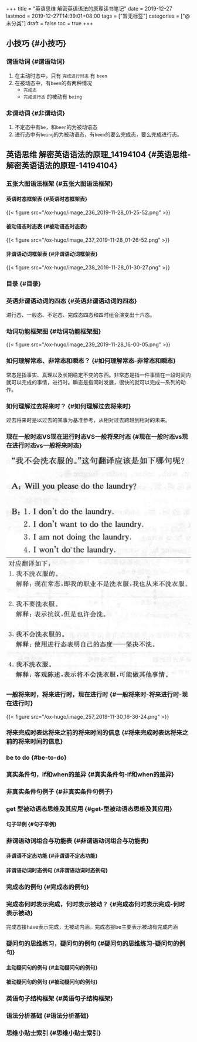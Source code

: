 +++
title = "英语思维 解密英语语法的原理读书笔记"
date = 2019-12-27
lastmod = 2019-12-27T14:39:01+08:00
tags = ["暂无标签"]
categories = ["@未分类"]
draft = false
toc = true
+++

## 小技巧 {#小技巧}


### 谓语动词 {#谓语动词}

1.  在主动时态中，只有 `完成进行时态` 有 `been`
2.  在被动态中，有`been`的有两种情况
    -   `完成态`
    -   `完成进行态` 的被动有 `being`


### 非谓动词 {#非谓动词}

1.  不定态中有`be`，和`been`的为被动语态
2.  进行态中有`being`的为被动语态，有`been`的要么完成态，要么完成进行态。


## 英语思维  解密英语语法的原理\_14194104 {#英语思维-解密英语语法的原理-14194104}


### 五张大图语法框架 {#五张大图语法框架}


#### 英语时态框架表 {#英语时态框架表}

{{< figure src="/ox-hugo/image_236_2019-11-28_01-25-52.png" >}}


#### 被动语态时态表 {#被动语态时态表}

{{< figure src="/ox-hugo/image_237_2019-11-28_01-26-52.png" >}}


#### 非谓语动词框架表 {#非谓语动词框架表}

{{< figure src="/ox-hugo/image_238_2019-11-28_01-30-27.png" >}}


### 目录 {#目录}


### 英语非谓语动词的四态 {#英语非谓语动词的四态}

进行态、一般态、不定态、完成态四态和四时组合演变出十六态。


### 动词功能框架图 {#动词功能框架图}

{{< figure src="/ox-hugo/image_239_2019-11-28_16-00-05.png" >}}


### 如何理解常态、非常态和瞬态？ {#如何理解常态-非常态和瞬态}

常态是指事实、真理以及长期稳定不变的东西。非常态是指一件事情在一段时间内就可以完成的事情，进行时。瞬态是指同时发展，很快的就可以完成一系列的动作。


### 如何理解过去将来时？ {#如何理解过去将来时}

过去将来时是以过去的某事为基准参考，从相对过去跨越到相对的未来。


### 现在一般时态VS现在进行时态VS一般将来时态 {#现在一般时态vs现在进行时态vs一般将来时态}

![](/ox-hugo/image_255_2019-11-30_16-31-04.png)
![](/ox-hugo/image_256_2019-11-30_16-31-21.png)


### 一般将来时，将来进行时，现在进行时 {#一般将来时-将来进行时-现在进行时}

{{< figure src="/ox-hugo/image_257_2019-11-30_16-36-24.png" >}}


### 将来完成时表达将来之前的将来时间的信息 {#将来完成时表达将来之前的将来时间的信息}


### be to do {#be-to-do}


### 真实条件句，if和when的差异 {#真实条件句-if和when的差异}


### 非真实条件句例子 {#非真实条件句例子}


### get 型被动语态思维及其应用 {#get-型被动语态思维及其应用}


#### 句子举例 {#句子举例}


### 非谓语动词组合与功能表 {#非谓语动词组合与功能表}


#### 非谓语不定态功能 {#非谓语不定态功能}


#### 非谓语动词时态例句 {#非谓语动词时态例句}


### 完成态的例句 {#完成态的例句}


### 完成态何时表示完成，何时表示被动？ {#完成态何时表示完成-何时表示被动}

完成态接have表示完成，无被动内涵。完成态接be主要表示被动有完成内涵


### 疑问句的思维练习，疑问句的例句 {#疑问句的思维练习-疑问句的例句}


#### 主动疑问句的例句 {#主动疑问句的例句}


#### 被动疑问句的例句 {#被动疑问句的例句}


### 英语句子结构框架 {#英语句子结构框架}


### 语法分析基础 {#语法分析基础}


### 思维小贴士索引 {#思维小贴士索引}
